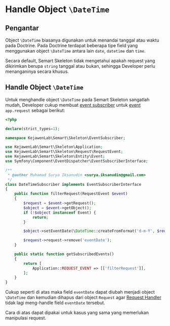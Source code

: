 # Handle Object `\DateTime`

## Pengantar

Object `\DateTime` biasanya digunakan untuk menandai tanggal atau waktu pada Doctrine. 
 Pada Doctrine terdapat beberapa tipe field yang menggunakan object `\DateTime` antara lain `date`, `datetime` dan `time`.

Secara default, Semart Skeleton tidak mengetahui apakah request yang dikirimkan berupa `string` tanggal atau bukan, sehingga Developer perlu menanganinya secara khusus.
 
## Handle Object `\DateTime`

Untuk menghandle object `\DateTime` pada Semart Skeleton sangatlah mudah, Developer cukup membuat [event subscriber](https://symfony.com/doc/current/event_dispatcher.html#creating-an-event-subscriber) untuk [event](../../doc/id/event.md) `app.request` sebagai berikut:

```php
<?php

declare(strict_types=1);

namespace KejawenLab\Semart\Skeleton\EventSubscriber;

use KejawenLab\Semart\Skeleton\Application;
use KejawenLab\Semart\Skeleton\Request\RequestEvent;
use KejawenLab\Semart\Skeleton\Entity\Event;
use Symfony\Component\EventDispatcher\EventSubscriberInterface;

/**
 * @author Muhamad Surya Iksanudin <surya.iksanudin@gmail.com>
 */
class DateTimeSubscriber implements EventSubscriberInterface
{
    public function filterRequest(RequestEvent $event)
    {
        $request = $event->getRequest();
        $object = $event->getObject();
        if (!$object instanceof Event) {
            return;
        }

        $object->setEventDate(\DateTime::createFromFormat('d-m-Y', $request->request->get('eventDate', '')));

        $request->request->remove('eventDate');
    }

    public static function getSubscribedEvents()
    {
        return [
            Application::REQUEST_EVENT => [['filterRequest']],
        ];
    }
}

``` 

Cukup seperti di atas maka field `eventDate` dapat diubah menjadi object `\DateTime` dan kemudian dihapus dari object `Request` agar [Request Handler](../../src/Request/RequestHandler.php) tidak lagi meng-handle field `eventDate` tersebut.

Cara di atas dapat dipakai untuk kasus yang sama yang memerlukan manipulasi request.
